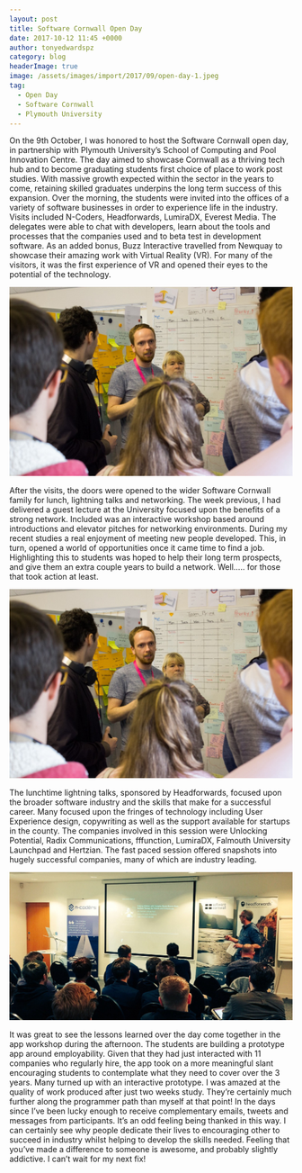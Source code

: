 ```yaml
---
layout: post
title: Software Cornwall Open Day
date: 2017-10-12 11:45 +0000
author: tonyedwardspz
category: blog
headerImage: true
image: /assets/images/import/2017/09/open-day-1.jpeg
tag:
  - Open Day
  - Software Cornwall
  - Plymouth University
---
```


On the 9th October, I was honored to host the Software Cornwall open day, in partnership with Plymouth University’s School of Computing and Pool Innovation Centre. The day aimed to showcase Cornwall as a thriving tech hub and to become graduating students first choice of place to work post studies. With massive growth expected within the sector in the years to come, retaining skilled graduates underpins the long term success of this expansion.
Over the morning, the students were invited into the offices of a variety of software businesses in order to experience life in the industry. Visits included N-Coders, Headforwards, LumiraDX, Everest Media. The delegates were able to chat with developers, learn about the tools and processes that the companies used and to beta test in development software. As an added bonus, Buzz Interactive travelled from Newquay to showcase their amazing work with Virtual Reality (VR). For many of the visitors, it was the first experience of VR and opened their eyes to the potential of the technology.

![Buzz interactive showcase their VR work](/assets/images/import/2017/09/open-day-2.jpeg)

After the visits, the doors were opened to the wider Software Cornwall family for lunch, lightning talks and networking. The week previous, I had delivered a guest lecture at the University focused upon the benefits of a strong network. Included was an interactive workshop based around introductions and elevator pitches for networking environments. During my recent studies a real enjoyment of meeting new people developed. This, in turn, opened a world of opportunities once it came time to find a job. Highlighting this to students was hoped to help their long term prospects, and give them an extra couple years to build a network. Well….. for those that took action at least.

![Students discover Agile development practices at LumiraDX.](/assets/images/import/2017/09/open-day-2.jpeg)

The lunchtime lightning talks, sponsored by Headforwards, focused upon the broader software industry and the skills that make for a successful career. Many focused upon the fringes of technology including User Experience design, copywriting as well as the support available for startups in the county. The companies involved in this session were Unlocking Potential, Radix Communications, fffunction, LumiraDX, Falmouth University Launchpad and Hertzian. The fast paced session offered snapshots into hugely successful companies, many of which are industry leading.

![Dan Goodwin talks about project prototyping](/assets/images/import/2017/09/open-day-3.jpeg)

It was great to see the lessons learned over the day come together in the app workshop during the afternoon. The students are building a prototype app around employability. Given that they had just interacted with 11 companies who regularly hire, the app took on a more meaningful slant encouraging students to contemplate what they need to cover over the 3 years. Many turned up with an interactive prototype. I was amazed at the quality of work produced after just two weeks study. They’re certainly much further along the programmer path than myself at that point!
In the days since I’ve been lucky enough to receive complementary emails, tweets and messages from participants. It’s an odd feeling being thanked in this way. I can certainly see why people dedicate their lives to encouraging other to succeed in industry whilst helping to develop the skills needed. Feeling that you’ve made a difference to someone is awesome, and probably slightly addictive.
I can’t wait for my next fix!
